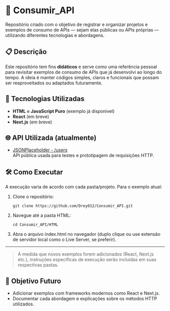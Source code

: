 # 📡 Consumir_API

Repositório criado com o objetivo de registrar e organizar projetos e exemplos de consumo de APIs — sejam elas públicas ou APIs próprias — utilizando diferentes tecnologias e abordagens.

## 📋 Descrição

Este repositório tem fins **didáticos** e serve como uma referência pessoal para revisitar exemplos de consumo de APIs que já desenvolvi ao longo do tempo. A ideia é manter códigos simples, claros e funcionais que possam ser reaproveitados ou adaptados futuramente.

## 🚀 Tecnologias Utilizadas

- **HTML** e **JavaScript Puro** (exemplo já disponível)
- **React** (em breve)
- **Next.js** (em breve)

## 🌐 API Utilizada (atualmente)

- [JSONPlaceholder - /users](https://jsonplaceholder.typicode.com/users)  
  API pública usada para testes e prototipagem de requisições HTTP.
## 🛠️ Como Executar

A execução varia de acordo com cada pasta/projeto. Para o exemplo atual:

1. Clone o repositório:
   ```
   git clone https://github.com/Drey012/Consumir_API.git
   ```
2. Navegue até a pasta HTML:
    ```
    cd Consumir_API/HTML
    ```
3. Abra o arquivo index.html no navegador (duplo clique ou use extensão de servidor local como o Live Server, se preferir).

---

> À medida que novos exemplos forem adicionados (React, Next.js etc.), instruções específicas de execução serão incluídas em suas respectivas pastas.

## 🎯 Objetivo Futuro
- Adicionar exemplos com frameworks modernos como React e Next.js.
- Documentar cada abordagem e explicações sobre os métodos HTTP utilizados.
